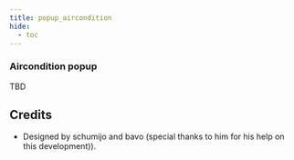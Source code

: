 ```yaml
---
title: popup_aircondition
hide:
  - toc
---
```

<!-- markdownlint-disable MD046 -->

### Aircondition popup

TBD

## Credits

- Designed by schumijo and bavo (special thanks to him for his help on this development)).
